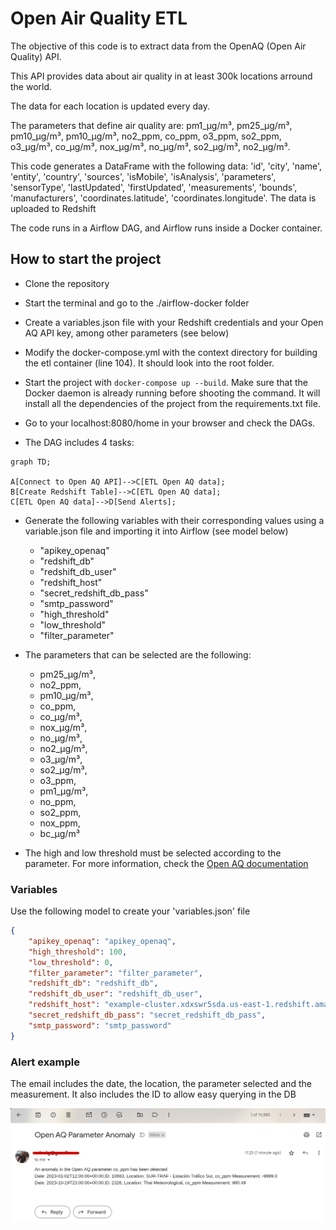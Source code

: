 # Open Air Quality ETL

  

The objective of this code is to extract data from the OpenAQ (Open Air Quality) API.

This API provides data about air quality in at least 300k locations arround the world.

The data for each location is updated every day.

The parameters that define air quality are: pm1_µg/m³, pm25_µg/m³, pm10_µg/m³, pm10_µg/m³, no2_ppm, co_ppm, o3_ppm, so2_ppm, o3_µg/m³, co_µg/m³, nox_µg/m³, no_µg/m³, so2_µg/m³, no2_µg/m³.


This code generates a DataFrame with the following data: 'id', 'city', 'name', 'entity', 'country', 'sources', 'isMobile', 'isAnalysis', 'parameters', 'sensorType', 'lastUpdated', 'firstUpdated', 'measurements', 'bounds', 'manufacturers', 'coordinates.latitude', 'coordinates.longitude'. The data is uploaded to Redshift

The code runs in a Airflow DAG, and Airflow runs inside a Docker container.
  

## How to start the project

- Clone the repository

- Start the terminal and go to the ./airflow-docker folder
- Create a variables.json file with your Redshift credentials and your Open AQ API key, among other parameters (see below)
- Modify the docker-compose.yml with the context directory for building the etl container (line 104). It should look into the root folder.

- Start the project with `docker-compose up --build`. Make sure that the Docker daemon is already running before shooting the command. It will install all the dependencies of the project from the requirements.txt file.

- Go to your localhost:8080/home in your browser and check the DAGs.
- The DAG includes 4 tasks: 

```mermaid
graph TD;

A[Connect to Open AQ API]-->C[ETL Open AQ data];
B[Create Redshift Table]-->C[ETL Open AQ data];
C[ETL Open AQ data]-->D[Send Alerts];

```
- Generate the following variables with their corresponding values using a variable.json file and importing it into Airflow (see model below)
  
  - "apikey_openaq"
  - "redshift_db"
  - "redshift_db_user"
  - "redshift_host"
  - "secret_redshift_db_pass"
  - "smtp_password"
  - "high_threshold"
  - "low_threshold"
  - "filter_parameter"
- The parameters that can be selected are the following:
  - pm25_µg/m³, 
  - no2_ppm, 
  - pm10_µg/m³, 
  - co_ppm, 
  - co_µg/m³, 
  - nox_µg/m³, 
  - no_µg/m³, 
  - no2_µg/m³, 
  - o3_µg/m³, 
  - so2_µg/m³, 
  - o3_ppm,
  - pm1_µg/m³, 
  - no_ppm, 
  - so2_ppm, 
  - nox_ppm, 
  - bc_µg/m³
- The high and low threshold must be selected according to the parameter. For more information, check the [Open AQ documentation](https://docs.openaq.org/docs/parameters)

### Variables

Use the following model to create your 'variables.json' file

```json
{
    "apikey_openaq": "apikey_openaq",
    "high_threshold": 100,
    "low_threshold": 0,
    "filter_parameter": "filter_parameter",
    "redshift_db": "redshift_db",
    "redshift_db_user": "redshift_db_user",
    "redshift_host": "example-cluster.xdxswr5sda.us-east-1.redshift.amazonaws.com",
    "secret_redshift_db_pass": "secret_redshift_db_pass",
    "smtp_password": "smtp_password"
}
```

### Alert example

The email includes the date, the location, the parameter selected and the measurement. It also includes the ID to allow easy querying in the DB

![Alert email example](SMTP_alert_airflow.png)